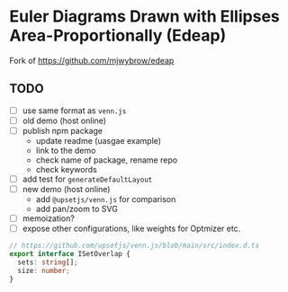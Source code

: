 # Euler Diagrams Drawn with Ellipses Area-Proportionally (Edeap)

Fork of https://github.com/mjwybrow/edeap

## TODO

- [ ] use same format as `venn.js`
- [ ] old demo (host online)
- [ ] publish npm package
  - update readme (uasgae example)
  - link to the demo
  - check name of package, rename repo
  - check keywords
- [ ] add test for `generateDefaultLayout`
- [ ] new demo (host online)
  - add `@upsetjs/venn.js` for comparison
  - add pan/zoom to SVG
- [ ] memoization?
- [ ] expose other configurations, like weights for Optmizer etc.

```ts
// https://github.com/upsetjs/venn.js/blob/main/src/index.d.ts
export interface ISetOverlap {
  sets: string[];
  size: number;
}
```
